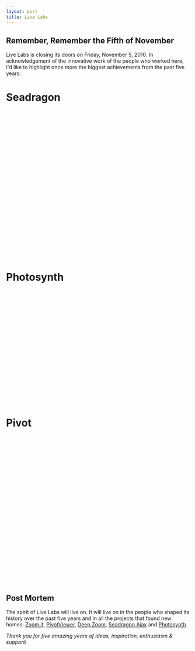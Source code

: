 ```yaml
---
layout: post
title: Live Labs
---
```


## Remember, Remember the Fifth of November

Live Labs is closing its doors on Friday, November 5, 2010. In acknowledgement
of the innovative work of the people who worked here, I'd like to highlight
once more the biggest achievements from the past five years:

# Seadragon

<object width="500" height="400">
    <param name="movie" value="http://www.youtube.com/v/0ra5tp7K--I?fs=1&amp;hl=en_US&amp;rel=0"></param>
    <param name="allowFullScreen" value="true"></param>
    <param name="allowscriptaccess" value="always"></param>
    <embed
        src="http://www.youtube.com/v/0ra5tp7K--I?fs=1&amp;hl=en_US&amp;rel=0"
        type="application/x-shockwave-flash"
        allowscriptaccess="always"
        allowfullscreen="true"
        width="500"
        height="400">
    </embed>
</object>


# Photosynth

<object width="500" height="306">
    <param name="movie" value="http://www.youtube.com/v/M-8k8GEGZPM?fs=1&amp;hl=en_US&amp;rel=0"></param>
    <param name="allowFullScreen" value="true"></param>
    <param name="allowscriptaccess" value="always"></param>
    <embed
        src="http://www.youtube.com/v/M-8k8GEGZPM?fs=1&amp;hl=en_US&amp;rel=0"
        type="application/x-shockwave-flash"
        allowscriptaccess="always"
        allowfullscreen="true"
        width="500"
        height="306">
    </embed>
</object>


# Pivot

<object width="500" height="400">
    <param name="movie" value="http://www.youtube.com/v/BZuFUZpEZ-A?fs=1&amp;hl=en_US&amp;rel=0"></param>
    <param name="allowFullScreen" value="true"></param>
    <param name="allowscriptaccess" value="always"></param>
    <embed
        src="http://www.youtube.com/v/BZuFUZpEZ-A?fs=1&amp;hl=en_US&amp;rel=0"
        type="application/x-shockwave-flash"
        allowscriptaccess="always"
        allowfullscreen="true"
        width="500"
        height="400">
    </embed>
</object>

## Post Mortem
The spirit of Live Labs will live on. It will live on in the people who shaped
its history over the past five years and in all the projects that found new homes:
[Zoom.it][zoom-it], [PivotViewer][pivot-viewer], [Deep Zoom][deep-zoom],
[Seadragon Ajax][seadragon-ajax] and [Photosynth][photosynth].

*Thank you for five amazing years of ideas, inspiration, enthusiasm & support!*


[zoom-it]: http://zoom.it
[pivot-viewer]: http://www.silverlight.net/learn/pivotviewer/
[deep-zoom]: http://www.microsoft.com/silverlight/deep-zoom/
[seadragon-ajax]: http://seadragon.com/developer/ajax/
[photosynth]: http://photosynth.net/
